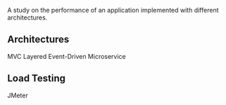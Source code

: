 A study on the performance of an application implemented with different architectures.

## Architectures
MVC
Layered
Event-Driven
Microservice

## Load Testing
JMeter
